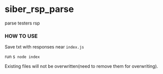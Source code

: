 # siber_rsp_parse
  parse testers rsp

### HOW TO USE
  Save txt with responses near `index.js` 
  
  run `$ node index`
  
  Existing files will not be overwritten(need to remove them for overwriting).
